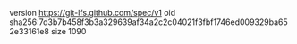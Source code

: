 version https://git-lfs.github.com/spec/v1
oid sha256:7d3b7b458f3b3a329639af34a2c2c04021f3fbf1746ed009329ba652e33161e8
size 1090
